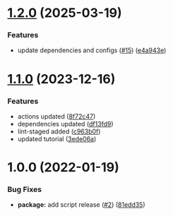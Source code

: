 # [1.2.0](https://github.com/robsonnatanael/automatic-versioning-guide/compare/v1.1.0...v1.2.0) (2025-03-19)


### Features

* update dependencies and configs ([#15](https://github.com/robsonnatanael/automatic-versioning-guide/issues/15)) ([e4a943e](https://github.com/robsonnatanael/automatic-versioning-guide/commit/e4a943e5db1e836f206ac7baa65a3f7a20f08914))

# [1.1.0](https://github.com/robsonnatanael/automatic-versioning-guide/compare/v1.0.0...v1.1.0) (2023-12-16)


### Features

* actions updated ([8f72c47](https://github.com/robsonnatanael/automatic-versioning-guide/commit/8f72c47edbbc64052ae0b3674518245f9dee46e8))
* dependencies updated ([df13fd9](https://github.com/robsonnatanael/automatic-versioning-guide/commit/df13fd9b56b62a5e17d275277b980d48815e9094))
* lint-staged added ([c963b0f](https://github.com/robsonnatanael/automatic-versioning-guide/commit/c963b0f19e14942aaee74849d47046ec09b18a1c))
* updated tutorial ([3ede06a](https://github.com/robsonnatanael/automatic-versioning-guide/commit/3ede06a806d91a07d1209673c34641d09e7a7ce8))

# 1.0.0 (2022-01-19)


### Bug Fixes

* **package:** add script release ([#2](https://github.com/robsonnatanael/learning-versioning/issues/2)) ([81edd35](https://github.com/robsonnatanael/learning-versioning/commit/81edd3561cb7bd99af418b20b1945dd89084d473))
